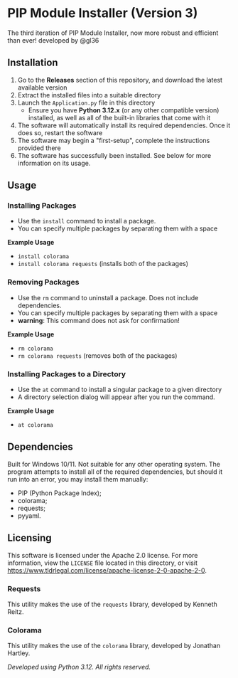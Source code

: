 # PIP Module Installer (Version 3)
The third iteration of PIP Module Installer, now more robust and efficient than ever!
developed by @gl36

## Installation
1. Go to the **Releases** section of this repository, and download the latest available version
2. Extract the installed files into a suitable directory
3. Launch the `Application.py` file in this directory
    * Ensure you have **Python 3.12.x** (or any other compatible version) installed, as well as all of the built-in libraries that come with it
4. The software will automatically install its required dependencies. Once it does so, restart the software
5. The software may begin a "first-setup", complete the instructions provided there
6. The software has successfully been installed. See below for more information on its usage.

## Usage

### Installing Packages
* Use the `install` command to install a package.
 * You can specify multiple packages by separating them with a space

**Example Usage**
* `install colorama`
* `install colorama requests` (installs both of the packages)

### Removing Packages
* Use the `rm` command to uninstall a package. Does not include dependencies.
 * You can specify multiple packages by separating them with a space
 * **warning**: This command does not ask for confirmation!

**Example Usage**
* `rm colorama`
* `rm colorama requests` (removes both of the packages)

### Installing Packages to a Directory
* Use the `at` command to install a singular package to a given directory
* A directory selection dialog will appear after you run the command.

**Example Usage**
* `at colorama`


## Dependencies
Built for Windows 10/11. Not suitable for any other operating system.
The program attempts to install all of the required dependencies, but should it run into an error, you may install them manually:
* PIP (Python Package Index);
* colorama;
* requests;
* pyyaml.

## Licensing
This software is licensed under the Apache 2.0 license.
For more information, view the `LICENSE` file located in this directory, or visit https://www.tldrlegal.com/license/apache-license-2-0-apache-2-0.

### Requests
This utility makes the use of the `requests` library, developed by Kenneth Reitz.

### Colorama
This utility makes the use of the `colorama` library, developed by Jonathan Hartley.




*Developed using Python 3.12. All rights reserved.*